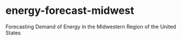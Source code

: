 # energy-forecast-midwest
Forecasting Demand of Energy in the Midwestern Region of the United States
